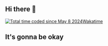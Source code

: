 ## Hi there 👋

<a href="https://wakatime.com/@b4ad8fdc-7d7a-4b25-8bc3-f31bbc1778ad"><img src="https://wakatime.com/badge/user/b4ad8fdc-7d7a-4b25-8bc3-f31bbc1778ad.svg" alt="Total time coded since May 8 2024" />Wakatime</a>

## It's gonna be okay
<!--
**TyroneKisienya/TyroneKisienya** is a ✨ _special_ ✨ repository because its `README.md` (this file) appears on your GitHub profile.

Here are some ideas to get you started:

- 🔭 I’m currently working on ...
- 🌱 I’m currently learning ...
- 👯 I’m looking to collaborate on ...
- 🤔 I’m looking for help with ...
- 💬 Ask me about ...
- 📫 How to reach me: ...
- 😄 Pronouns: ...
- ⚡ Fun fact: ...
-->
